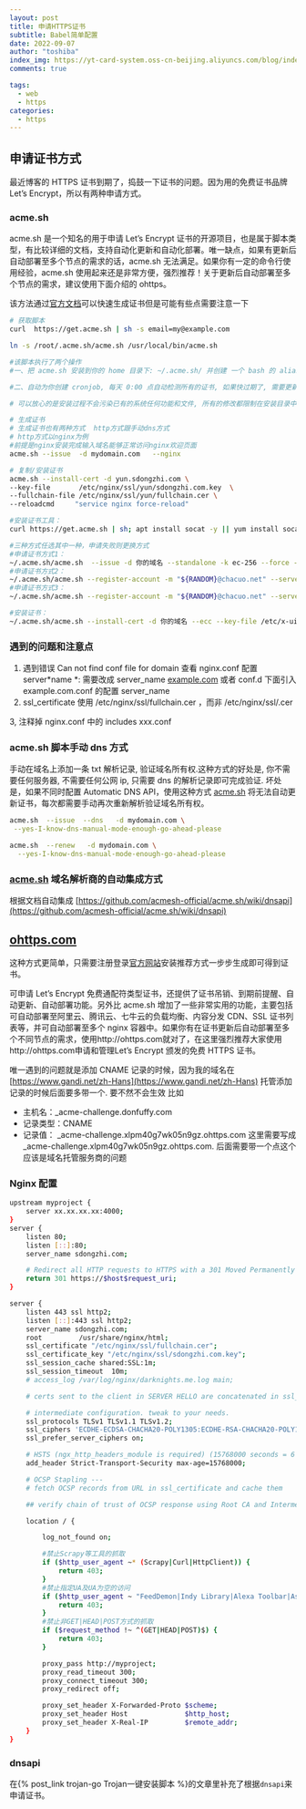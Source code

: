 ```yaml
---
layout: post
title: 申请HTTPS证书
subtitle: Babel简单配置
date: 2022-09-07
author: "toshiba"
index_img: https://yt-card-system.oss-cn-beijing.aliyuncs.com/blog/index_img/acme.png
comments: true

tags:
  - web
  - https
categories:
  - https
---
```


## 申请证书方式

最近博客的 HTTPS 证书到期了，捣鼓一下证书的问题。因为用的免费证书品牌 Let’s Encrypt，所以有两种申请方式。

### acme.sh

acme.sh 是一个知名的用于申请 Let’s Encrypt 证书的开源项目，也是属于脚本类型，有比较详细的文档，支持自动化更新和自动化部署。唯一缺点，如果有更新后自动部署至多个节点的需求的话，acme.sh 无法满足。如果你有一定的命令行使用经验，acme.sh 使用起来还是非常方便，强烈推荐！关于更新后自动部署至多个节点的需求，建议使用下面介绍的 ohttps。

该方法通过[官方文档](https://github.com/acmesh-official/acme.sh/wiki/%E8%AF%B4%E6%98%8E)可以快速生成证书但是可能有些点需要注意一下

```bash
# 获取脚本
curl  https://get.acme.sh | sh -s email=my@example.com

ln -s /root/.acme.sh/acme.sh /usr/local/bin/acme.sh

#该脚本执行了两个操作
#一、把 acme.sh 安装到你的 home 目录下: ~/.acme.sh/ 并创建 一个 bash 的 alias, 方便你的使用: alias acme.sh=~/.acme.sh/acme.sh

#二、自动为你创建 cronjob, 每天 0:00 点自动检测所有的证书, 如果快过期了, 需要更新, 则会自动更新证书.更高级的安装选项请参考: https://github.com/Neilpang/acme.sh/wiki/How-to-install

# 可以放心的是安装过程不会污染已有的系统任何功能和文件, 所有的修改都限制在安装目录中: ~/.acme.sh/

# 生成证书
# 生成证书也有两种方式  http方式跟手动dns方式
# http方式以nginx为例
#前提是nginx安装完成输入域名能够正常访问nginx欢迎页面
acme.sh --issue  -d mydomain.com   --nginx

# 复制/安装证书
acme.sh --install-cert -d yun.sdongzhi.com \
--key-file       /etc/nginx/ssl/yun/sdongzhi.com.key  \
--fullchain-file /etc/nginx/ssl/yun/fullchain.cer \
--reloadcmd     "service nginx force-reload"
```



```bash
#安装证书工具：
curl https://get.acme.sh | sh; apt install socat -y || yum install socat -y; ~/.acme.sh/acme.sh --set-default-ca --server letsencrypt

#三种方式任选其中一种，申请失败则更换方式
#申请证书方式1： 
~/.acme.sh/acme.sh  --issue -d 你的域名 --standalone -k ec-256 --force --insecure
#申请证书方式2： 
~/.acme.sh/acme.sh --register-account -m "${RANDOM}@chacuo.net" --server buypass --force --insecure && ~/.acme.sh/acme.sh  --issue -d 你的域名 --standalone -k ec-256 --force --insecure --server buypass
#申请证书方式3： 
~/.acme.sh/acme.sh --register-account -m "${RANDOM}@chacuo.net" --server zerossl --force --insecure && ~/.acme.sh/acme.sh  --issue -d 你的域名 --standalone -k ec-256 --force --insecure --server zerossl

#安装证书：
~/.acme.sh/acme.sh --install-cert -d 你的域名 --ecc --key-file /etc/x-ui/server.key --fullchain-file /etc/x-ui/server.crt
```

### 遇到的问题和注意点

1. 遇到错误 Can not find conf file for domain 查看 nginx.conf 配置 server*name *: 需要改成 server_name [example.com](http://example.com) 或者 conf.d 下面引入 example.com.conf 的配置 server_name
2. ssl_certificate 使用 /etc/nginx/ssl/fullchain.cer ，而非 /etc/nginx/ssl/<domain>.cer

3, 注释掉 nginx.conf 中的 includes xxx.conf

### acme.sh 脚本手动 dns 方式

手动在域名上添加一条 txt 解析记录, 验证域名所有权.这种方式的好处是, 你不需要任何服务器, 不需要任何公网 ip, 只需要 dns 的解析记录即可完成验证. 坏处是，如果不同时配置 Automatic DNS API，使用这种方式 [acme.sh](http://acme.sh/) 将无法自动更新证书，每次都需要手动再次重新解析验证域名所有权。

```bash
acme.sh  --issue  --dns   -d mydomain.com \
 --yes-I-know-dns-manual-mode-enough-go-ahead-please

acme.sh  --renew   -d mydomain.com \
  --yes-I-know-dns-manual-mode-enough-go-ahead-please
```

### [acme.sh](http://acme.sh) 域名解析商的自动集成方式

根据文档自动集成 [https://github.com/acmesh-official/acme.sh/wiki/dnsapi](https://github.com/acmesh-official/acme.sh/wiki/dnsapi)

## [**ohttps.com**](http://ohttps.com/)

这种方式更简单，只需要注册登录[官方网站](https://ohttps.com/)安装推荐方式一步步生成即可得到证书。

可申请 Let’s Encrypt 免费通配符类型证书，还提供了证书吊销、到期前提醒、自动更新、自动部署功能。另外比 acme.sh 增加了一些非常实用的功能，主要包括可自动部署至阿里云、腾讯云、七牛云的负载均衡、内容分发 CDN、SSL 证书列表等，并可自动部署至多个 nginx 容器中。如果你有在证书更新后自动部署至多个不同节点的需求，使用http://ohttps.com就对了，在这里强烈推荐大家使用http://ohttps.com申请和管理Let’s Encrypt 颁发的免费 HTTPS 证书。

唯一遇到的问题就是添加 CNAME 记录的时候，因为我的域名在 [https://www.gandi.net/zh-Hans](https://www.gandi.net/zh-Hans) 托管添加记录的时候后面要多带一个. 要不然不会生效 比如

- 主机名：\_acme-challenge.donfuffy.com
- 记录类型：CNAME
- 记录值： \_acme-challenge.xlpm40g7wk05n9gz.ohttps.com 这里需要写成 \_acme-challenge.xlpm40g7wk05n9gz.ohttps.com. 后面需要带一个点这个应该是域名托管服务商的问题

### Nginx 配置

```bash
upstream myproject {
    server xx.xx.xx.xx:4000;
}
server {
    listen 80;
    listen [::]:80;
    server_name sdongzhi.com;

    # Redirect all HTTP requests to HTTPS with a 301 Moved Permanently response.
    return 301 https://$host$request_uri;
}

server {
    listen 443 ssl http2;
    listen [::]:443 ssl http2;
    server_name sdongzhi.com;
    root         /usr/share/nginx/html;
    ssl_certificate "/etc/nginx/ssl/fullchain.cer";
    ssl_certificate_key "/etc/nginx/ssl/sdongzhi.com.key";
    ssl_session_cache shared:SSL:1m;
    ssl_session_timeout  10m;
    # access_log /var/log/nginx/darknights.me.log main;

    # certs sent to the client in SERVER HELLO are concatenated in ssl_certificate

    # intermediate configuration. tweak to your needs.
    ssl_protocols TLSv1 TLSv1.1 TLSv1.2;
    ssl_ciphers 'ECDHE-ECDSA-CHACHA20-POLY1305:ECDHE-RSA-CHACHA20-POLY1305:ECDHE-ECDSA-AES128-GCM-SHA256:ECDHE-RSA-AES128-GCM-SHA256:ECDHE-ECDSA-AES256-GCM-SHA384:ECDHE-RSA-AES256-GCM-SHA384:DHE-RSA-AES128-GCM-SHA256:DHE-RSA-AES256-GCM-SHA384:ECDHE-ECDSA-AES128-SHA256:ECDHE-RSA-AES128-SHA256:ECDHE-ECDSA-AES128-SHA:ECDHE-RSA-AES256-SHA384:ECDHE-RSA-AES128-SHA:ECDHE-ECDSA-AES256-SHA384:ECDHE-ECDSA-AES256-SHA:ECDHE-RSA-AES256-SHA:DHE-RSA-AES128-SHA256:DHE-RSA-AES128-SHA:DHE-RSA-AES256-SHA256:DHE-RSA-AES256-SHA:ECDHE-ECDSA-DES-CBC3-SHA:ECDHE-RSA-DES-CBC3-SHA:EDH-RSA-DES-CBC3-SHA:AES128-GCM-SHA256:AES256-GCM-SHA384:AES128-SHA256:AES256-SHA256:AES128-SHA:AES256-SHA:DES-CBC3-SHA:!DSS';
    ssl_prefer_server_ciphers on;

    # HSTS (ngx_http_headers_module is required) (15768000 seconds = 6 months)
    add_header Strict-Transport-Security max-age=15768000;

    # OCSP Stapling ---
    # fetch OCSP records from URL in ssl_certificate and cache them

    ## verify chain of trust of OCSP response using Root CA and Intermediate certs

    location / {

        log_not_found on;

        #禁止Scrapy等工具的抓取
        if ($http_user_agent ~* (Scrapy|Curl|HttpClient)) {
            return 403;
        }
        #禁止指定UA及UA为空的访问
        if ($http_user_agent ~ "FeedDemon|Indy Library|Alexa Toolbar|AskTbFXTV|AhrefsBot|CrawlDaddy|CoolpadWebkit|Java|Feedly|UniversalFeedParser|ApacheBench|Microsoft URL Control|Swiftbot|ZmEu|oBot|jaunty|Python-urllib|lightDeckReports Bot|YYSpider|DigExt|HttpClient|MJ12bot|heritrix|EasouSpider|Ezooms|^$" ) {
            return 403;
        }
        #禁止非GET|HEAD|POST方式的抓取
        if ($request_method !~ ^(GET|HEAD|POST)$) {
            return 403;
        }

        proxy_pass http://myproject;
        proxy_read_timeout 300;
        proxy_connect_timeout 300;
        proxy_redirect off;

        proxy_set_header X-Forwarded-Proto $scheme;
        proxy_set_header Host              $http_host;
        proxy_set_header X-Real-IP         $remote_addr;
    }
}
```

### dnsapi

在{% post_link trojan-go Trojan一键安装脚本 %}的文章里补充了根据`dnsapi`来申请证书。
